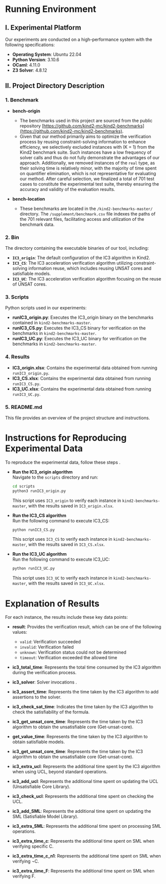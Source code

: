 # Running Environment

## I. Experimental Platform
Our experiments are conducted on a high-performance system with the following specifications:
- **Operating System**: Ubuntu 22.04
- **Python Version**: 3.10.6
- **OCaml**: 4.11.0
- **Z3 Solver**: 4.8.12
## II. Project Directory Description

### 1. Benchmark
- **bench-origin**
  - The benchmarks used in this project are sourced from the public repository [https://github.com/kind2-mc/kind2-benchmarks](https://github.com/kind2-mc/kind2-benchmarks).
  - Given that our method primarily aims to optimize the verification process by reusing constraint-solving information to enhance efficiency, we selectively excluded instances with \(K = 1\) from the Kind2 benchmark suite. Such instances have a low frequency of solver calls and thus do not fully demonstrate the advantages of our approach. Additionally, we removed instances of the `real` type, as their solving time is relatively minor, with the majority of time spent on quantifier elimination, which is not representative for evaluating our method. After careful selection, we finalized a total of 701 test cases to constitute the experimental test suite, thereby ensuring the accuracy and validity of the evaluation results.

- **bench-location**
  - These benchmarks are located in the `/kind2-benchmarks-master/` directory. The `/supplement/benchmark.csv` file indexes the paths of the 701 relevant files, facilitating access and utilization of the benchmark data.

### 2. Bin
The directory containing the executable binaries of our tool, including:
- **`IC3_origin`**: The default configuration of the IC3 algorithm in Kind2.
- **`IC3_CS`**: The IC3 acceleration verification algorithm utilizing constraint-solving information reuse, which includes reusing UNSAT cores and satisfiable models.
- **`IC3_UC`**: The IC3 acceleration verification algorithm focusing on the reuse of UNSAT cores.

### 3. Scripts
Python scripts used in our experiments:
- **runIC3_origin.py**: Executes the IC3_origin binary on the benchmarks contained in `kind2-benchmarks-master`.
- **runIC3_CS.py**: Executes the IC3_CS binary for verification on the benchmarks in `kind2-benchmarks-master`.
- **runIC3_UC.py**: Executes the IC3_UC binary for verification on the benchmarks in `kind2-benchmarks-master`.

### 4. Results
- **IC3_origin.xlsx**: Contains the experimental data obtained from running `runIC3_origin.py`.
- **IC3_CS.xlsx**: Contains the experimental data obtained from running `runIC3_CS.py`.
- **IC3_UC.xlsx**: Contains the experimental data obtained from running `runIC3_UC.py`.

### 5. README.md
This file provides an overview of the project structure and instructions.

# Instructions for Reproducing Experimental Data

To reproduce the experimental data, follow these steps .

- **Run the IC3_origin algorithm**  
  Navigate to the `scripts` directory and run:
  ```bash
  cd scripts
  python3 runIC3_origin.py
  ```
  This script uses `IC3_origin` to verify each instance in `kind2-benchmarks-master`, with the results saved in `IC3_origin.xlsx`.
 
- **Run the IC3_CS algorithm**  
  Run the following command to execute IC3_CS:
  ```bash
  python runIC3_CS.py
  ```
  This script uses `IC3_CS` to verify each instance in `kind2-benchmarks-master`, with the results saved in `IC3_CS.xlsx`.

- **Run the IC3_UC algorithm**  
  Run the following command to execute IC3_UC:
  ```bash
  python runIC3_UC.py
  ```
  This script uses `IC3_UC` to verify each instance in `kind2-benchmarks-master`, with the results saved in `IC3_UC.xlsx`.


# Explanation of Results

For each instance, the results include these key data points:

- **result**: Provides the verification result, which can be one of the following values:
  - `valid`: Verification succeeded
  - `invalid`: Verification failed
  - `unknown`: Verification status could not be determined
  - `timeout`: Verification exceeded the allowed time

- **ic3_total_time**: Represents the total time consumed by the IC3 algorithm during the verification process.

- **ic3_solver**: Solver invocations .

- **ic3_assert_time**: Represents the time taken by the IC3 algorithm to add assertions to the solver.

- **ic3_check_sat_time**: Indicates the time taken by the IC3 algorithm to check the satisfiability of the formula.

- **ic3_get_unsat_core_time**: Represents the time taken by the IC3 algorithm to obtain the unsatisfiable core (Get-unsat-core).

- **get_value_time**: Represents the time taken by the IC3 algorithm to obtain satisfiable models.

- **ic3_get_unsat_core_time**: Represents the time taken by the IC3 algorithm to obtain the unsatisfiable core (Get-unsat-core).

- **ic3_extra_ucl**: Represents the additional time spent by the IC3 algorithm when using UCL, beyond standard operations.

- **ic3_add_ucl**: Represents the additional time spent on updating the UCL (Unsatisfiable Core Library).

- **ic3_check_ucl**: Represents the additional time spent on checking the UCL.

- **ic3_add_SML**: Represents the additional time spent on updating the SML (Satisfiable Model Library).

- **ic3_extra_SML**: Represents the additional time spent on processing SML operations.

- **ic3_extra_time_c**: Represents the additional time spent on SML when verifying specific C.

- **ic3_extra_time_c_n1**: Represents the additional time spent on SML when verifying  ¬C.

- **ic3_extra_time_F**: Represents the additional time spent on SML when verifying F.
